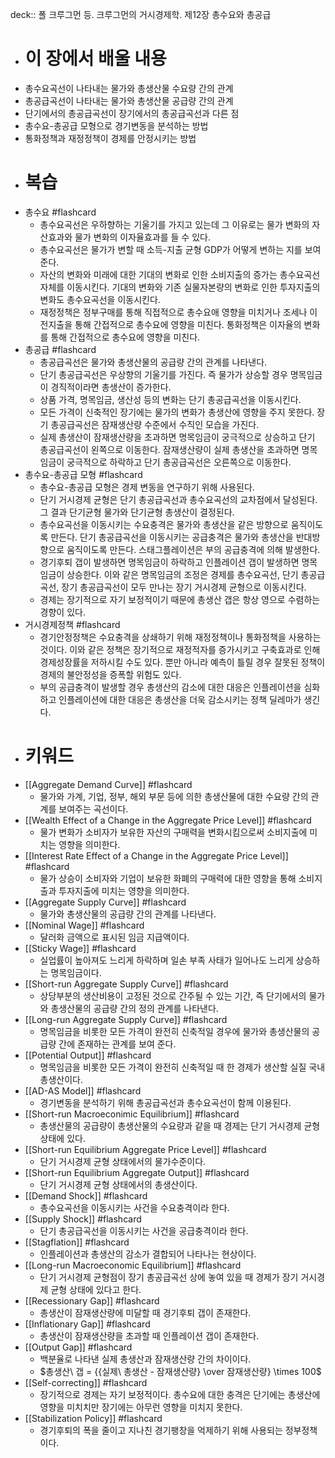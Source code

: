 deck:: 폴 크루그먼 등. 크루그먼의 거시경제학. 제12장 총수요와 총공급

- # 이 장에서 배울 내용
- 총수요곡선이 나타내는 물가와 총생산물 수요량 간의 관계
- 총공급곡선이 나타내는 물가와 총생산물 공급량 간의 관계
- 단기에서의 총공급곡선이 장기에서의 총공급곡선과 다른 점
- 총수요-총공급 모형으로 경기변동을 분석하는 방법
- 통화정책과 재정정책이 경제를 안정시키는 방법
- # 복습
- 총수요 #flashcard
  	- 총수요곡선은 우하향하는 기울기를 가지고 있는데 그 이유로는 물가 변화의 자산효과와 물가 변화의 이자율효과를 들 수 있다.
	- 총수요곡선은 물가가 변할 때 소득-지출 균형 GDP가 어떻게 변하는 지를 보여 준다.
	- 자산의 변화와 미래에 대한 기대의 변화로 인한 소비지출의 증가는 총수요곡선 자체를 이동시킨다. 기대의 변화와 기존 실물자본량의 변화로 인한 투자지출의 변화도 총수요곡선을 이동시킨다.
	- 재정정책은 정부구매를 통해 직접적으로 총수요애 영향을 미치거나 조세나 이전지출을 통해 간접적으로 총수요에 영향을 미친다. 통화정책은 이자율의 변화를 통해 간접적으로 총수요에 영향을 미친다.
- 총공급 #flashcard
  	- 총공급곡선은 물가와 총생산물의 공급량 간의 관계를 나타낸다.
	- 단기 총공급곡선은 우상향의 기울기를 가진다. 즉 물가가 상승할 경우 명목임금이 경직적이라면 총생산이 증가한다.
	- 상품 가격, 명목임금, 생산성 등의 변화는 단기 총공급곡선을 이동시킨다.
	- 모든 가격이 신축적인 장기에는 물가의 변화가 총생산에 영향을 주지 못한다. 장기 총공급곡선은 잠재생산량 수준에서 수직인 모습을 가진다.
	- 실제 총생산이 잠재생산량을 초과하면 명목임금이 궁극적으로 상승하고 단기 총공급곡선이 왼쪽으로 이동한다. 잠재생산량이 실제 총생산을 초과하면 명목임금이 궁극적으로 하락하고 단기 총공급곡선은 오른쪽으로 이동한다.
- 총수요-총공급 모형 #flashcard
  	- 총수요-총공급 모형은 경제 변동을 연구하기 위해 사용된다.
	- 단기 거시경제 균형은 단기 총공급곡선과 총수요곡선의 교차점에서 달성된다. 그 결과 단기균형 물가와 단기균형 총생산이 결정된다.
	- 총수요곡선을 이동시키는 수요충격은 물가와 총생산을 같은 방향으로 움직이도록 만든다. 단기 총공급곡선을 이동시키는 공급충격은 물가와 총생산을 반대방향으로 움직이도록 만든다. 스태그플레이션은 부의 공급충격에 의해 발생한다.
	- 경기후퇴 갭이 발생하면 명목임금이 하락하고 인플레이션 갭이 발생하면 명목임금이 상승한다. 이와 같은 명목임금의 조정은 경제를 총수요곡선, 단기 총공급곡선, 장기 총공급곡선이 모두 만나는 장기 거시경제 균형으로 이동시킨다.
	- 경제는 장기적으로 자기 보정적이기 때문에 총생산 갭은 항상 영으로 수렴하는 경향이 있다.
- 거시경제정책 #flashcard
  	- 경기안정정책은 수요충격을 상쇄하기 위해 재정정책이나 통화정책을 사용하는 것이다. 이와 같은 정책은 장기적으로 재정적자를 증가시키고 구축효과로 인해 경제성장률을 저하시킬 수도 있다. 뿐만 아니라 예측이 틀릴 경우 잘못된 정책이 경제의 불안정성을 증폭할 위험도 있다.
	- 부의 공급충격이 발생할 경우 총생산의 감소에 대한 대응은 인플레이션을 심화하고 인플레이션에 대한 대응은 총생산을 더욱 감소시키는 정책 딜레마가 생긴다.
- # 키워드
- [[Aggregate Demand Curve]] #flashcard
  	- 물가와 가계, 기업, 정부, 해외 부문 등에 의한 총생산물에 대한 수요량 간의 관계를 보여주는 곡선이다.
- [[Wealth Effect of a Change in the Aggregate Price Level]] #flashcard
  	- 물가 변화가 소비자가 보유한 자산의 구매력을 변화시킴으로써 소비지출에 미치는 영향을 의미한다.
- [[Interest Rate Effect of a Change in the Aggregate Price Level]] #flashcard
  	- 물가 상승이 소비자와 기업이 보유한 화폐의 구매력에 대한 영향을 통해 소비지출과 투자지출에 미치는 영향을 의미한다.
- [[Aggregate Supply Curve]] #flashcard
  	- 물가와 총생산물의 공급량 간의 관계를 나타낸다.
- [[Nominal Wage]] #flashcard
  	- 달러화 금액으로 표시된 임금 지급액이다.
- [[Sticky Wage]] #flashcard
  	- 실업률이 높아져도 느리게 하락하며 일손 부족 사태가 일어나도 느리게 상승하는 명목임금이다.
- [[Short-run Aggregate Supply Curve]] #flashcard
  	- 상당부분의 생산비용이 고정된 것으로 간주될 수 있는 기간, 즉 단기에서의 물가와 총생산물의 공급량 간의 정의 관계를 나타낸다.
- [[Long-run Aggregate Supply Curve]] #flashcard
  	- 명목임금을 비롯한 모든 가격이 완전히 신축적일 경우에 물가와 총생산물의 공급량 간에 존재하는 관계를 보여 준다.
- [[Potential Output]] #flashcard
  	- 명목임금을 비롯한 모든 가격이 완전히 신축적일 때 한 경제가 생산할 실질 국내총생산이다.
- [[AD-AS Model]] #flashcard
  	- 경기변동을 분석하기 위해 총공급곡선과 총수요곡선이 함께 이용된다.
- [[Short-run Macroeconimic Equilibrium]] #flashcard
  	- 총생산물의 공급량이 총생산물의 수요량과 같을 때 경제는 단기 거시경제 균형 상태에 있다.
- [[Short-run Equilibrium Aggregate Price Level]] #flashcard
  	- 단기 거시경제 균형 상태에서의 물가수준이다.
- [[Short-run Equilibrium Aggregate Output]] #flashcard
  	- 단기 거시경제 균형 상태에서의 총생산이다.
- [[Demand Shock]] #flashcard
  	- 총수요곡선을 이동시키는 사건을 수요충격이라 한다.
- [[Supply Shock]] #flashcard
  	- 단기 총공급곡선을 이동시키는 사건을 공급충격이라 한다.
- [[Stagflation]] #flashcard
  	- 인플레이션과 총생산의 감소가 결합되어 나타나는 현상이다.
- [[Long-run Macroeconomic Equilibrium]] #flashcard
  	- 단기 거시경제 균형점이 장기 총공급곡선 상에 놓여 있을 때 경제가 장기 거시경제 균형 상태에 있다고 한다.
- [[Recessionary Gap]] #flashcard
  	- 총생산이 잠재생산량에 미달할 때 경기후퇴 갭이 존재한다.
- [[Inflationary Gap]] #flashcard
  	- 총생산이 잠재생산량을 초과할 때 인플레이션 갭이 존재한다.
- [[Output Gap]] #flashcard
  	- 백분율로 나타낸 실제 총생산과 잠재생산량 간의 차이이다.
	- $총생산\ 갭 = {{실제\ 총생산 - 잠재생산량} \over 잠재생산량} \times 100$
- [[Self-correcting]] #flashcard
  	- 장기적으로 경제는 자기 보정적이다. 총수요에 대한 충격은 단기에는 총생산에 영향을 미치치만 장기에는 아무런 영향을 미치지 못한다.
- [[Stabilization Policy]] #flashcard
  	- 경기후퇴의 폭을 줄이고 지나친 경기팽창을 억제하기 위해 사용되는 정부정책이다.
